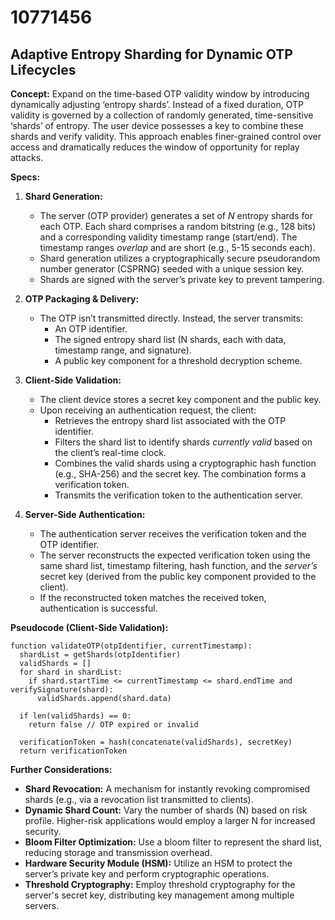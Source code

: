 # 10771456

## Adaptive Entropy Sharding for Dynamic OTP Lifecycles

**Concept:** Expand on the time-based OTP validity window by introducing dynamically adjusting ‘entropy shards’. Instead of a fixed duration, OTP validity is governed by a collection of randomly generated, time-sensitive ‘shards’ of entropy. The user device possesses a key to combine these shards and verify validity. This approach enables finer-grained control over access and dramatically reduces the window of opportunity for replay attacks.

**Specs:**

1.  **Shard Generation:**
    *   The server (OTP provider) generates a set of *N* entropy shards for each OTP. Each shard comprises a random bitstring (e.g., 128 bits) and a corresponding validity timestamp range (start/end). The timestamp ranges *overlap* and are short (e.g., 5-15 seconds each).
    *   Shard generation utilizes a cryptographically secure pseudorandom number generator (CSPRNG) seeded with a unique session key.
    *   Shards are signed with the server’s private key to prevent tampering.

2.  **OTP Packaging & Delivery:**
    *   The OTP isn’t transmitted directly. Instead, the server transmits:
        *   An OTP identifier.
        *   The signed entropy shard list (N shards, each with data, timestamp range, and signature).
        *   A public key component for a threshold decryption scheme.

3.  **Client-Side Validation:**
    *   The client device stores a secret key component and the public key.
    *   Upon receiving an authentication request, the client:
        *   Retrieves the entropy shard list associated with the OTP identifier.
        *   Filters the shard list to identify shards *currently valid* based on the client’s real-time clock.
        *   Combines the valid shards using a cryptographic hash function (e.g., SHA-256) and the secret key.  The combination forms a verification token.
        *   Transmits the verification token to the authentication server.

4.  **Server-Side Authentication:**
    *   The authentication server receives the verification token and the OTP identifier.
    *   The server reconstructs the expected verification token using the same shard list, timestamp filtering, hash function, and the *server’s* secret key (derived from the public key component provided to the client).
    *   If the reconstructed token matches the received token, authentication is successful.

**Pseudocode (Client-Side Validation):**

```
function validateOTP(otpIdentifier, currentTimestamp):
  shardList = getShards(otpIdentifier)
  validShards = []
  for shard in shardList:
    if shard.startTime <= currentTimestamp <= shard.endTime and verifySignature(shard):
      validShards.append(shard.data)

  if len(validShards) == 0:
    return false // OTP expired or invalid

  verificationToken = hash(concatenate(validShards), secretKey)
  return verificationToken
```

**Further Considerations:**

*   **Shard Revocation:** A mechanism for instantly revoking compromised shards (e.g., via a revocation list transmitted to clients).
*   **Dynamic Shard Count:** Vary the number of shards (N) based on risk profile. Higher-risk applications would employ a larger N for increased security.
*   **Bloom Filter Optimization:** Use a bloom filter to represent the shard list, reducing storage and transmission overhead.
*   **Hardware Security Module (HSM):** Utilize an HSM to protect the server’s private key and perform cryptographic operations.
*   **Threshold Cryptography:** Employ threshold cryptography for the server's secret key, distributing key management among multiple servers.